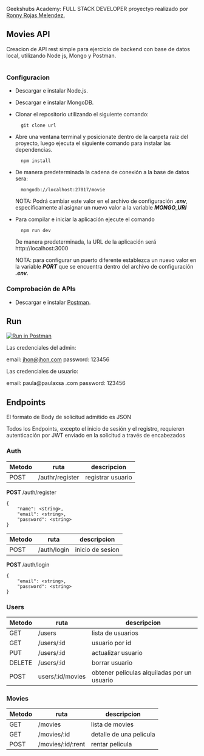 Geekshubs Academy: FULL STACK DEVELOPER proyectyo realizado por [Ronny Rojas Melendez.](mailto:ronny3030@gmail.com)
## Movies API

Creacion de API rest simple para ejercicio de backend con base de datos local, utilizando Node js, Mongo y Postman.

#

### Configuracion

- Descargar e instalar Node.js.
- Descargar e instalar MongoDB.
- Clonar el repositorio utilizando el siguiente comando:

        git clone url

- Abre una ventana terminal y posicionate dentro de la carpeta raiz del proyecto, luego ejecuta el siguiente comando para instalar las dependencias.

        npm install

- De manera predeterminada la cadena de conexión a la base de datos sera:

        mongodb://localhost:27017/movie

  NOTA: Podrá cambiar este valor en el archivo de configuración **_.env_**, especificamente al asignar un nuevo valor a la variable **_MONGO_URI_**

- Para compilar e iniciar la aplicación ejecute el comando

        npm run dev

  De manera predeterminada, la URL de la aplicación será
  http://localhost:3000

  NOTA: para configurar un puerto diferente establezca un nuevo valor en la variable **_PORT_** que se encuentra dentro del archivo de configuración **_.env_**.

### Comprobación de APIs

- Descargar e instalar [Postman](https://www.postman.com/downloads/?utm_source=postman-home).

## Run

[![Run in Postman](https://run.pstmn.io/button.svg)](https://app.getpostman.com/run-collection/14151477-64e8f1ab-3816-4bba-be80-3850dba6777e?action=collection%2Ffork&collection-url=entityId%3D14151477-64e8f1ab-3816-4bba-be80-3850dba6777e%26entityType%3Dcollection%26workspaceId%3Dd94f2695-85ee-4aa5-9330-6bd80dab00e9#?env%5BMy%20Movies%5D=W3sia2V5IjoidXJsIiwidmFsdWUiOiJodHRwOi8vMTI3LjAuMC4xOjMwMDAiLCJlbmFibGVkIjp0cnVlfSx7ImtleSI6InRva2VuIiwidmFsdWUiOiIiLCJlbmFibGVkIjp0cnVlfSx7ImtleSI6ImlkIiwidmFsdWUiOiIiLCJlbmFibGVkIjp0cnVlfSx7ImtleSI6InVzZXJpZCIsInZhbHVlIjoiIiwiZW5hYmxlZCI6dHJ1ZX1d)

Las credenciales del admin:

email: jhon@jhon.com
password: 123456

Las credenciales de usuario:

email: paula@paulaxsa   .com
password: 123456



## Endpoints

El formato de Body de solicitud admitido es JSON

Todos los Endpoints, excepto el inicio de sesión y el registro, requieren autenticación por JWT enviado en la solicitud a través de encabezados

### Auth

| Metodo | ruta            | descripcion       |
| ------ | --------------- | ----------------- |
| POST   | /authr/register | registrar usuario |

**POST** /auth/register

    {
        "name": <string>,
        "email": <string>,
        "password": <string>
    }

| Metodo | ruta        | descripcion      |
| ------ | ----------- | ---------------- |
| POST   | /auth/login | inicio de sesion |

**POST** /auth/login

    {
        "email": <string>,
        "password": <string>
    }

### Users

| Metodo | ruta             | descripcion            |
| ------ | ---------------- | ---------------------- |
| GET    | /users           | lista de usuarios      |
| GET    | /users/:id       | usuario por id         |
| PUT    | /users/:id       | actualizar usuario     |
| DELETE | /users/:id       | borrar usuario         |
| POST   | users/:id/movies | obtener peliculas alquiladas por un usuario|

### Movies

| Metodo | ruta              | descripcion     |
| ------ | ----------------- | --------------- |
| GET    | /movies           | lista de movies |
| GET    | /movies/:id       |   detalle de una pelicula              |
| POST   | /movies/:id/:rent | rentar pelicula                |



